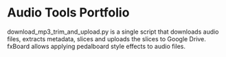 # Audio Tools Portfolio
download_mp3_trim_and_upload.py is a single script that downloads audio files, extracts metadata, slices and uploads the slices to Google Drive. fxBoard allows applying pedalboard style effects to audio files.